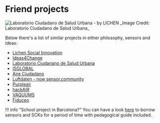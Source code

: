 # Friend projects

<img src="https://live.staticflickr.com/65535/52716034570_4b03a75381_k.jpg" alt="Laboratorio Ciudadano de Salud Urbana - by LICHEN">
_Image Credit: Laboratorio Ciudadano de Salud Urbana_

Below there's a list of similar projects in either philosophy, sensors and ideas:

- [Lichen Social Innovation](https://lichensi.com)
- [Ideas4Change](https://www.ideasforchange.com/)
- [Laboratorio Ciudanano de Salud Urbana](https://www.labcsu.com/)
- [ISGLOBAL](https://isglobal.com)
- [Aire Ciudadano](https://aireciudadano.com/)
- [Luftdaten - now sensor.community](https://sensor.community/en/)
- [Purpleair](https://www2.purpleair.com/)
- [hackAIR](https://www.hackair.eu/)
- [VAQUUMS](https://vaquums.eu/)
- [Fiduceo](https://www.fiduceo.eu/)

!!! info "School project in Barcelona?"
    You can have a look [here](https://agora.xtec.cat/cesire/cesire/servei-de-prestec-i-cambra-de-cria/sensors-i-consoles/) to borrow sensors and SCKs for a period of time with pedagogical guide included.
